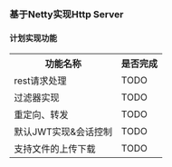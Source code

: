 
### 基于Netty实现Http Server

#### 计划实现功能

<table>
    <tr>
        <th>功能名称</th>
        <th>是否完成</th>
    </tr>
    <tr>
        <td>rest请求处理</td>
        <td>TODO</td>
    </tr>
    <tr>
        <td>过滤器实现</td>
        <td>TODO</td>
    </tr>
    <tr>
        <td>重定向、转发</td>
        <td>TODO</td>
    </tr>
    <tr>
        <td>默认JWT实现&会话控制</td>
        <td>TODO</td>
    </tr>
    <tr>
        <td>支持文件的上传下载</td>
        <td>TODO</td>
    </tr>
</table>
